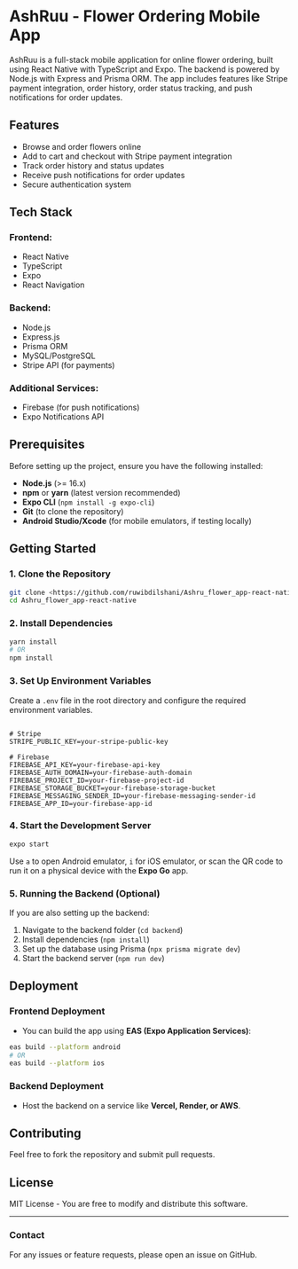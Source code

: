 # AshRuu - Flower Ordering Mobile App

AshRuu is a full-stack mobile application for online flower ordering, built using React Native with TypeScript and Expo. The backend is powered by Node.js with Express and Prisma ORM. The app includes features like Stripe payment integration, order history, order status tracking, and push notifications for order updates.

## Features

- Browse and order flowers online
- Add to cart and checkout with Stripe payment integration
- Track order history and status updates
- Receive push notifications for order updates
- Secure authentication system

## Tech Stack

### Frontend:
- React Native
- TypeScript
- Expo
- React Navigation

### Backend:
- Node.js
- Express.js
- Prisma ORM
- MySQL/PostgreSQL
- Stripe API (for payments)

### Additional Services:
- Firebase (for push notifications)
- Expo Notifications API

## Prerequisites

Before setting up the project, ensure you have the following installed:

- **Node.js** (>= 16.x)
- **npm** or **yarn** (latest version recommended)
- **Expo CLI** (`npm install -g expo-cli`)
- **Git** (to clone the repository)
- **Android Studio/Xcode** (for mobile emulators, if testing locally)

## Getting Started

### 1. Clone the Repository

```sh
git clone <https://github.com/ruwibdilshani/Ashru_flower_app-react-native.git>
cd Ashru_flower_app-react-native
```

### 2. Install Dependencies

```sh
yarn install
# OR
npm install
```

### 3. Set Up Environment Variables

Create a `.env` file in the root directory and configure the required environment variables.

```

# Stripe
STRIPE_PUBLIC_KEY=your-stripe-public-key

# Firebase
FIREBASE_API_KEY=your-firebase-api-key
FIREBASE_AUTH_DOMAIN=your-firebase-auth-domain
FIREBASE_PROJECT_ID=your-firebase-project-id
FIREBASE_STORAGE_BUCKET=your-firebase-storage-bucket
FIREBASE_MESSAGING_SENDER_ID=your-firebase-messaging-sender-id
FIREBASE_APP_ID=your-firebase-app-id
```

### 4. Start the Development Server

```sh
expo start
```

Use `a` to open Android emulator, `i` for iOS emulator, or scan the QR code to run it on a physical device with the **Expo Go** app.

### 5. Running the Backend (Optional)

If you are also setting up the backend:

1. Navigate to the backend folder (`cd backend`)
2. Install dependencies (`npm install`)
3. Set up the database using Prisma (`npx prisma migrate dev`)
4. Start the backend server (`npm run dev`)

## Deployment

### Frontend Deployment
- You can build the app using **EAS (Expo Application Services)**:

```sh
eas build --platform android
# OR
eas build --platform ios
```

### Backend Deployment
- Host the backend on a service like **Vercel, Render, or AWS**.

## Contributing

Feel free to fork the repository and submit pull requests.

## License

MIT License - You are free to modify and distribute this software.

---

### Contact
For any issues or feature requests, please open an issue on GitHub.

